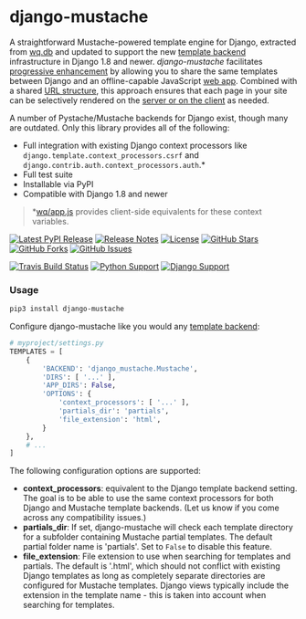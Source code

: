 # django-mustache

A straightforward Mustache-powered template engine for Django, extracted from [wq.db] and updated to support the new [template backend] infrastructure in Django 1.8 and newer.  *django-mustache* facilitates [progressive enhancement] by allowing you to share the same templates between Django and an offline-capable JavaScript [web app].  Combined with a shared [URL structure], this approach ensures that each page in your site can be selectively rendered on the [server or on the client][templates] as needed.

A number of Pystache/Mustache backends for Django exist, though many are outdated.  Only this library provides all of the following:

 * Full integration with existing Django context processors like `django.template.context_processors.csrf` and `django.contrib.auth.context_processors.auth`.*
 * Full test suite
 * Installable via PyPI
 * Compatible with Django 1.8 and newer


> *[wq/app.js] provides client-side equivalents for these context variables.

[![Latest PyPI Release](https://img.shields.io/pypi/v/django-mustache.svg)](https://pypi.org/project/django-mustache)
[![Release Notes](https://img.shields.io/github/release/wq/django-mustache.svg)](https://github.com/wq/django-mustache/releases)
[![License](https://img.shields.io/pypi/l/django-mustache.svg)](https://github.com/wq/django-mustache/blob/master/LICENSE)
[![GitHub Stars](https://img.shields.io/github/stars/wq/django-mustache.svg)](https://github.com/wq/django-mustache/stargazers)
[![GitHub Forks](https://img.shields.io/github/forks/wq/django-mustache.svg)](https://github.com/wq/django-mustache/network)
[![GitHub Issues](https://img.shields.io/github/issues/wq/django-mustache.svg)](https://github.com/wq/django-mustache/issues)

[![Travis Build Status](https://img.shields.io/travis/wq/django-mustache/master.svg)](https://travis-ci.org/wq/django-mustache)
[![Python Support](https://img.shields.io/pypi/pyversions/django-mustache.svg)](https://pypi.org/project/django-mustache)
[![Django Support](https://img.shields.io/badge/djversions/django-mustache.svg)](https://pypi.org/project/django-mustache)

### Usage

```bash
pip3 install django-mustache
```

Configure django-mustache like you would any [template backend]:

```python
# myproject/settings.py
TEMPLATES = [
    {
        'BACKEND': 'django_mustache.Mustache',
        'DIRS': [ '...' ],
        'APP_DIRS': False,
        'OPTIONS': {
            'context_processors': [ '...' ],
            'partials_dir': 'partials',
            'file_extension': 'html',
        }
    },
    # ...
]
```

The following configuration options are supported:

 * **context_processors**: equivalent to the Django template backend setting.  The goal is to be able to use the same context processors for both Django and Mustache template backends.  (Let us know if you come across any compatibility issues.)
 * **partials_dir**: If set, django-mustache will check each template directory for a subfolder containing Mustache partial templates.  The default partial folder name is 'partials'.  Set to `False` to disable this feature.
 * **file_extension**: File extension to use when searching for templates and partials.  The default is '.html', which should not conflict with existing Django templates as long as completely separate directories are configured for Mustache templates.  Django views typically include the extension in the template name - this is taken into account when searching for templates.

[wq.db]: https://wq.io/wq.db/
[template backend]: https://docs.djangoproject.com/en/1.10/topics/templates
[progressive enhancement]: https://wq.io/docs/website
[web app]: https://wq.io/docs/web-app
[URL structure]: https://wq.io/docs/url-structure
[templates]: https://wq.io/docs/templates
[wq/app.js]: https://wq.io/docs/app-js
